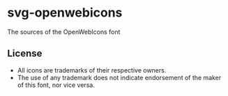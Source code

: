 # svg-openwebicons
The sources of the OpenWebIcons font

## License

* All icons are trademarks of their respective owners.
* The use of any trademark does not indicate endorsement of the maker of this font, nor vice versa.
